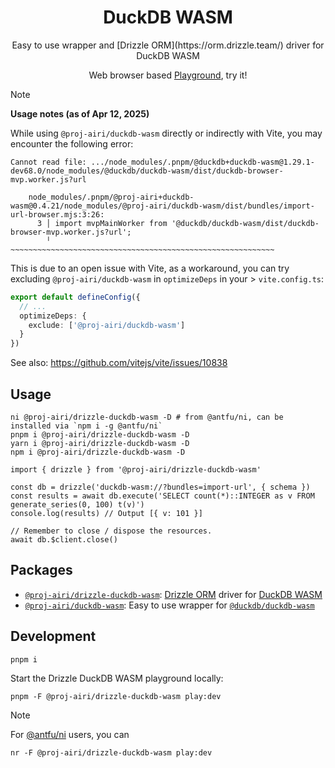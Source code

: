 <h1 align="center">DuckDB WASM</h1>

<p align="center">
Easy to use wrapper and [Drizzle ORM](https://orm.drizzle.team/) driver for DuckDB WASM
</p>

<div align="center">

Web browser based [Playground](https://drizzle-orm-duckdb-wasm.netlify.app/), try it!

</div>

> [!NOTE]
>
> **Usage notes (as of Apr 12, 2025)**
>
> While using `@proj-airi/duckdb-wasm` directly or indirectly with Vite, you may encounter the following error:
> 
> ```
> Cannot read file: .../node_modules/.pnpm/@duckdb+duckdb-wasm@1.29.1-dev68.0/node_modules/@duckdb/duckdb-wasm/dist/duckdb-browser-mvp.worker.js?url
> 
>     node_modules/.pnpm/@proj-airi+duckdb-wasm@0.4.21/node_modules/@proj-airi/duckdb-wasm/dist/bundles/import-url-browser.mjs:3:26:
>       3 │ import mvpMainWorker from '@duckdb/duckdb-wasm/dist/duckdb-browser-mvp.worker.js?url';
>         ╵                           ~~~~~~~~~~~~~~~~~~~~~~~~~~~~~~~~~~~~~~~~~~~~~~~~~~~~~~~~~~~
> ```
> 
> This is due to an open issue with Vite, as a workaround, you can try excluding `@proj-airi/duckdb-wasm` in `optimizeDeps` in your > `vite.config.ts`:
> 
> ```ts
> export default defineConfig({
>   // ...
>   optimizeDeps: {
>     exclude: ['@proj-airi/duckdb-wasm']
>   }
> })
> ```
> 
> See also: https://github.com/vitejs/vite/issues/10838

## Usage

```shell
ni @proj-airi/drizzle-duckdb-wasm -D # from @antfu/ni, can be installed via `npm i -g @antfu/ni`
pnpm i @proj-airi/drizzle-duckdb-wasm -D
yarn i @proj-airi/drizzle-duckdb-wasm -D
npm i @proj-airi/drizzle-duckdb-wasm -D
```

```
import { drizzle } from '@proj-airi/drizzle-duckdb-wasm'

const db = drizzle('duckdb-wasm://?bundles=import-url', { schema })
const results = await db.execute('SELECT count(*)::INTEGER as v FROM generate_series(0, 100) t(v)')
console.log(results) // Output [{ v: 101 }]

// Remember to close / dispose the resources.
await db.$client.close()
```

## Packages

- [`@proj-airi/drizzle-duckdb-wasm`](https://github.com/proj-airi/duckdb-wasm/tree/main/packages/drizzle-duckdb-wasm/README.md): [Drizzle ORM](https://orm.drizzle.team/) driver for [DuckDB WASM](https://github.com/duckdb/duckdb-wasm)
- [`@proj-airi/duckdb-wasm`](https://github.com/proj-airi/duckdb-wasm/tree/main/packages/duckdb-wasm/README.md): Easy to use wrapper for [`@duckdb/duckdb-wasm`](https://github.com/duckdb/duckdb-wasm)

## Development

```shell
pnpm i
```

Start the Drizzle DuckDB WASM playground locally:

```shell
pnpm -F @proj-airi/drizzle-duckdb-wasm play:dev
```

> [!NOTE]
>
> For [@antfu/ni](https://github.com/antfu-collective/ni) users, you can
>
> ```shell
> nr -F @proj-airi/drizzle-duckdb-wasm play:dev
> ```

